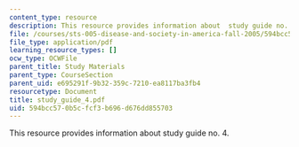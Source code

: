 ```yaml
---
content_type: resource
description: This resource provides information about  study guide no. 4.
file: /courses/sts-005-disease-and-society-in-america-fall-2005/594bcc570b5cfcf3b696d676dd855703_study_guide_4.pdf
file_type: application/pdf
learning_resource_types: []
ocw_type: OCWFile
parent_title: Study Materials
parent_type: CourseSection
parent_uid: e695291f-9b32-359c-7210-ea8117ba3fb4
resourcetype: Document
title: study_guide_4.pdf
uid: 594bcc57-0b5c-fcf3-b696-d676dd855703
---
```

This resource provides information about  study guide no. 4.

